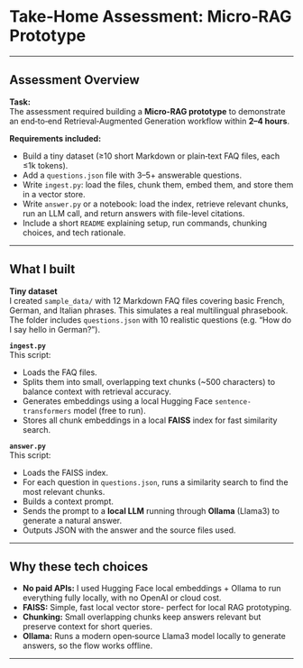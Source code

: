 # Take‑Home Assessment: Micro‑RAG Prototype

---

##  **Assessment Overview**

**Task:**  
The assessment required building a **Micro-RAG prototype** to demonstrate an end‑to‑end Retrieval‑Augmented Generation workflow within **2–4 hours**.  

**Requirements included:**
- Build a tiny dataset (≥10 short Markdown or plain‑text FAQ files, each ≤1k tokens).
- Add a `questions.json` file with 3–5+ answerable questions.
- Write `ingest.py`: load the files, chunk them, embed them, and store them in a vector store.
- Write `answer.py` or a notebook: load the index, retrieve relevant chunks, run an LLM call, and return answers with file-level citations.
- Include a short `README` explaining setup, run commands, chunking choices, and tech rationale.

---

## **What I built**

**Tiny dataset**  
I created `sample_data/` with 12 Markdown FAQ files covering basic French, German, and Italian phrases. This simulates a real multilingual phrasebook. The folder includes `questions.json` with 10 realistic questions (e.g. “How do I say hello in German?”).

**`ingest.py`**  
This script:
- Loads the FAQ files.
- Splits them into small, overlapping text chunks (~500 characters) to balance context with retrieval accuracy.
- Generates embeddings using a local Hugging Face `sentence-transformers` model (free to run).
- Stores all chunk embeddings in a local **FAISS** index for fast similarity search.

**`answer.py`**  
This script:
- Loads the FAISS index.
- For each question in `questions.json`, runs a similarity search to find the most relevant chunks.
- Builds a context prompt.
- Sends the prompt to a **local LLM** running through **Ollama** (Llama3) to generate a natural answer.
- Outputs JSON with the answer and the source files used.

---

##  **Why these tech choices**

- **No paid APIs:** I used Hugging Face local embeddings + Ollama to run everything fully locally, with no OpenAI or cloud cost.
- **FAISS:** Simple, fast local vector store- perfect for local RAG prototyping.
- **Chunking:** Small overlapping chunks keep answers relevant but preserve context for short queries.
- **Ollama:** Runs a modern open‑source Llama3 model locally to generate answers, so the flow works offline.

---

